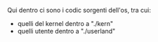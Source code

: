 Qui dentro ci sono i codic sorgenti dell'os, tra cui:

- quelli del kernel dentro a "./kern"
- quelli utente dentro a "./userland"
